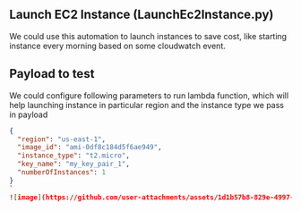 ## Launch EC2 Instance (LaunchEc2Instance.py)
We could use this automation to launch instances to save cost, like starting instance every morning based on some cloudwatch event.

## Payload to test
We could configure following parameters to run lambda function, which will help launching instance in particular region and the instance type we pass in payload

```json
{
  "region": "us-east-1",
  "image_id": "ami-0df8c184d5f6ae949",
  "instance_type": "t2.micro",
  "key_name": "my_key_pair_1",
  "numberOfInstances": 1
}
`
![image](https://github.com/user-attachments/assets/1d1b57b8-829e-4997-82ce-908b76939c72)

